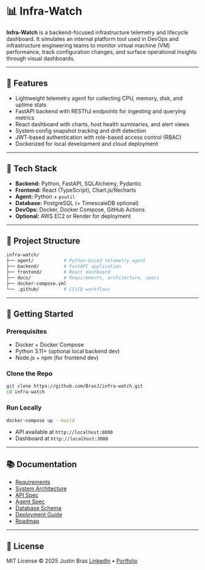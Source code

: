 # 📊 Infra-Watch

**Infra-Watch** is a backend-focused infrastructure telemetry and lifecycle dashboard. It simulates an internal platform tool used in DevOps and infrastructure engineering teams to monitor virtual machine (VM) performance, track configuration changes, and surface operational insights through visual dashboards.

---

## 🚀 Features

* Lightweight telemetry agent for collecting CPU, memory, disk, and uptime stats
* FastAPI backend with RESTful endpoints for ingesting and querying metrics
* React dashboard with charts, host health summaries, and alert views
* System config snapshot tracking and drift detection
* JWT-based authentication with role-based access control (RBAC)
* Dockerized for local development and cloud deployment

---

## 🧱 Tech Stack

* **Backend:** Python, FastAPI, SQLAlchemy, Pydantic
* **Frontend:** React (TypeScript), Chart.js/Recharts
* **Agent:** Python + `psutil`
* **Database:** PostgreSQL (+ TimescaleDB optional)
* **DevOps:** Docker, Docker Compose, GitHub Actions
* **Optional:** AWS EC2 or Render for deployment

---

## 📁 Project Structure

```bash
infra-watch/
├── agent/           # Python-based telemetry agent
├── backend/         # FastAPI application
├── frontend/        # React dashboard
├── docs/            # Requirements, architecture, specs
├── docker-compose.yml
└── .github/         # CI/CD workflows
```

---

## 🧪 Getting Started

### Prerequisites

* Docker + Docker Compose
* Python 3.11+ (optional local backend dev)
* Node.js + npm (for frontend dev)

### Clone the Repo

```bash
git clone https://github.com/BrasJ/infra-watch.git
cd infra-watch
```

### Run Locally

```bash
docker-compose up --build
```

* API available at `http://localhost:8000`
* Dashboard at `http://localhost:3000`

---

## 📚 Documentation

* [Requirements](docs/requirements.md)
* [System Architecture](docs/system-architecture.md)
* [API Spec](docs/api-spec.md)
* [Agent Spec](docs/agent-spec.md)
* [Database Schema](docs/db-schema.md)
* [Deployment Guide](docs/deployment.md)
* [Roadmap](docs/planning/roadmap.md)

---

## 📄 License

MIT License © 2025 Justin Bras
[LinkedIn](https://linkedin.com/in/justin-bras) • [Portfolio](https://justinbras.vercel.app)